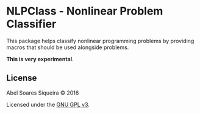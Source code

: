 # NLPClass - Nonlinear Problem Classifier

This package helps classify nonlinear programming problems by providing macros
that should be used alongside problems.

**This is very experimental**.

## License

Abel Soares Siqueira © 2016

Licensed under the [GNU GPL v3](LICENSE.md).

